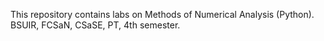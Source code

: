 This repository contains labs on Methods of Numerical Analysis (Python). BSUIR, FCSaN, CSaSE, PT, 4th semester.
